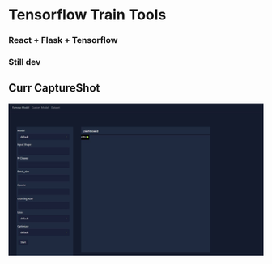 # Tensorflow Train Tools

### React + Flask + Tensorflow 
### Still dev
## Curr CaptureShot
<img src="./image/capture_shot_2020_05_22.JPG"/>
